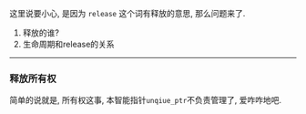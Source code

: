 这里说要小心, 是因为 `release` 这个词有释放的意思, 那么问题来了.
1. 释放的谁?
2. 生命周期和release的关系

----


### 释放所有权
简单的说就是, 所有权这事, 本智能指针`unqiue_ptr`不负责管理了, 爱咋咋地吧.
